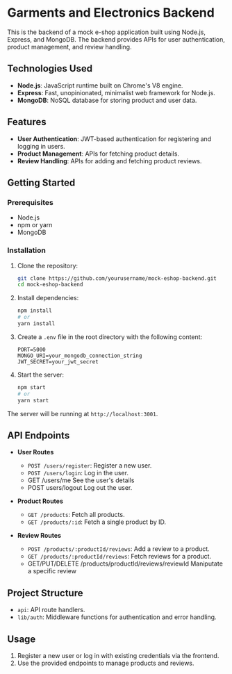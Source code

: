 # Garments and Electronics Backend

This is the backend of a mock e-shop application built using Node.js, Express, and MongoDB. The backend provides APIs for user authentication, product management, and review handling.

## Technologies Used

- **Node.js**: JavaScript runtime built on Chrome's V8 engine.
- **Express**: Fast, unopinionated, minimalist web framework for Node.js.
- **MongoDB**: NoSQL database for storing product and user data.

## Features

- **User Authentication**: JWT-based authentication for registering and logging in users.
- **Product Management**: APIs for fetching product details.
- **Review Handling**: APIs for adding and fetching product reviews.

## Getting Started

### Prerequisites

- Node.js
- npm or yarn
- MongoDB

### Installation

1. Clone the repository:
    ```bash
    git clone https://github.com/yourusername/mock-eshop-backend.git
    cd mock-eshop-backend
    ```

2. Install dependencies:
    ```bash
    npm install
    # or
    yarn install
    ```

3. Create a `.env` file in the root directory with the following content:
    ```env
    PORT=5000
    MONGO_URI=your_mongodb_connection_string
    JWT_SECRET=your_jwt_secret
    ```

4. Start the server:
    ```bash
    npm start
    # or
    yarn start
    ```

The server will be running at `http://localhost:3001`.

## API Endpoints

- **User Routes**
  - `POST /users/register`: Register a new user.
  - `POST /users/login`: Log in the  user.
  - GET /users/me See the user's details
  - POST users/logout Log out the user.

- **Product Routes**
  - `GET /products`: Fetch all products.
  - `GET /products/:id`: Fetch a single product by ID.

- **Review Routes**
  - `POST /products/:productId/reviews`: Add a review to a product.
  - `GET /products/:productId/reviews`: Fetch reviews for a product.
  - GET/PUT/DELETE /products/productId/reviews/reviewId Maniputate a specific review

## Project Structure

- `api`: API route handlers.
- `lib/auth`: Middleware functions for authentication and error handling.

## Usage

1. Register a new user or log in with existing credentials via the frontend.
2. Use the provided endpoints to manage products and reviews.
